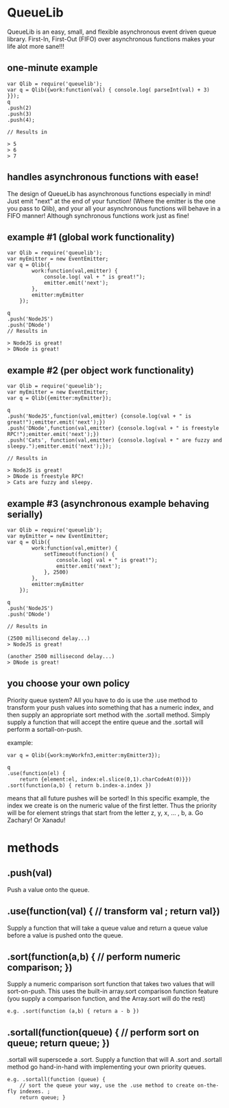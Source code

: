 QueueLib
========

QueueLib is an easy, small, and flexible asynchronous event driven queue library.
First-In, First-Out (FIFO) over asynchronous functions makes your life alot more sane!!!

one-minute example
------------------

	var Qlib = require('queuelib');
	var q = Qlib({work:function(val) { console.log( parseInt(val) + 3) }});
	q
	.push(2)
	.push(3)
	.push(4);

	// Results in 
	
	> 5
	> 6
	> 7


handles asynchronous functions with ease!
-----------------------------------------
The design of QueueLib has asynchronous functions especially in mind! 
Just emit "next" at the end of your function! (Where the emitter is the one you pass to Qlib),
and your all your asynchronous functions will behave in a FIFO manner!
Although synchronous functions work just as fine!

example #1 (global work functionality)
------------------------------------------

	var Qlib = require('queuelib');
	var myEmitter = new EventEmitter;
	var q = Qlib({
			work:function(val,emitter) { 
				console.log( val + " is great!");
				emitter.emit('next');
			},
			emitter:myEmitter
		});

	q
	.push('NodeJS')
	.push('DNode')
	// Results in 

	> NodeJS is great!
	> DNode is great!


example #2 (per object work functionality)
------------------------------------------

	var Qlib = require('queuelib');
	var myEmitter = new EventEmitter;
	var q = Qlib({emitter:myEmitter});

	q
	.push('NodeJS',function(val,emitter) {console.log(val + " is great!");emitter.emit('next');})
	.push('DNode',function(val,emitter) {console.log(val + " is freestyle RPC!");emitter.emit('next');})
	.push('Cats', function(val,emitter) {console.log(val + " are fuzzy and sleepy.");emitter.emit('next');});

	// Results in 

	> NodeJS is great!
	> DNode is freestyle RPC!
	> Cats are fuzzy and sleepy.

example #3 (asynchronous example behaving serially)
---------------------------------------------------

	var Qlib = require('queuelib');
	var myEmitter = new EventEmitter;
	var q = Qlib({
			work:function(val,emitter) { 
				setTimeout(function() {
					console.log( val + " is great!");
					emitter.emit('next');
				}, 2500)
			},
			emitter:myEmitter
		});

	q
	.push('NodeJS')
	.push('DNode')

	// Results in 

	(2500 millisecond delay...)
	> NodeJS is great!

	(another 2500 millisecond delay...)
	> DNode is great!


you choose your own policy
--------------------------
Priority queue system? All you have to do 
is use the .use method to transform your push values into something that has a numeric index, and then supply an appropriate sort
method with the .sortall method. Simply supply a function that will accept the entire queue and the .sortall will perform a
sortall-on-push.

example:

	var q = Qlib({work:myWorkfn3,emitter:myEmitter3});
	
	q
	.use(function(el) { 
		return {element:el, index:el.slice(0,1).charCodeAt(0)}})
	.sort(function(a,b) { return b.index-a.index })

means that all future pushes will be sorted! In this specific example, the index we create is on
the numeric value of the first letter. Thus the priority will be for element strings that start 
from the letter z, y, x, ... , b, a. Go Zachary! Or Xanadu!


methods
=======

.push(val)
-----
Push a value onto the queue. 

.use(function(val) { // transform val ; return val})
----
Supply a function that will take a queue value and return a queue value before a value is pushed onto the queue.

.sort(function(a,b) { // perform numeric comparison; })
-----
Supply a numeric comparison sort function that takes two values that will sort-on-push. This uses the built-in array.sort comparison function feature (you supply a comparison function, and the Array.sort will do the rest)

	e.g. .sort(function (a,b) { return a - b }) 

.sortall(function(queue) { // perform sort on queue; return queue; })
--------
.sortall will superscede a .sort. Supply a function that will A .sort and .sortall method go hand-in-hand with implementing your own priority queues.

	e.g. .sortall(function (queue) { 
		// sort the queue your way, use the .use method to create on-the-fly indexes. ;
		return queue; }

 

